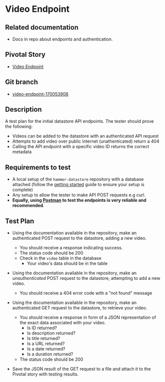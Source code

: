 <!-- Generate a new file using -->
<!-- sed -e "s/\Video Endpoint/My story/" -e "s/\170053908/156128780/" -e "s/\video-endpoint-170053908/`git_current_branch`/g" template.md | tee "`git_current_branch`.md" -->

# Video Endpoint

## Related documentation
- Docs in repo about endpoints and authentication.

## Pivotal Story

* [Video Endpoint](https://www.pivotaltracker.com/story/show/170053908)

## Git branch

* [video-endpoint-170053908](https://github.com/HammerMuseum/hammer-datastore/tree/video-endpoint-170053908)

## Description
A test plan for the initial datastore API endpoints. The tester should prove the following:
- Videos can be added to the datastore with an authenticated API request
- Attempts to add video over public internet (unathenticated) return a 404
- Calling the API endpoint with a specific video ID returns the correct metadata 

## Requirements to test
- A local setup of the `hammer-datastore` repository with a database attached (follow the [getting started](../getting-started.md) guide to ensure your setup is complete)
- Any setup to allow the tester to make API POST requests e.g curl.
- **Equally, using [Postman](https://www.getpostman.com/) to test the endpoints is very reliable and recommended**.

## Test Plan
- Using the documentation available in the repository, make an authenticated POST request to the datastore, adding a new video.
    - You should receive a response indicating success.
    - The status code should be 200
    - Check in the `video` table in the database
        - Your video's data should be in the table


- Using the documentation available in the repository, make an *unauthenticated* POST request to the datastore, attempting to add a new video.
    - You should receive a 404 error code with a "not found" message
    
    
- Using the documentation available in the repository, make an authenticated GET request to the datastore, to retrieve your video.
    - You should receive a response in form of a JSON representation of the exact data associated with your video.
        - Is ID returned?
        - Is description returned?
        - Is title returned?
        - Is a URL returned?
        - Is a date returned?
        - Is a duration returned?
    - The status code should be 200
    
- Save the JSON result of the GET request to a file and attach it to the Pivotal story with testing results.